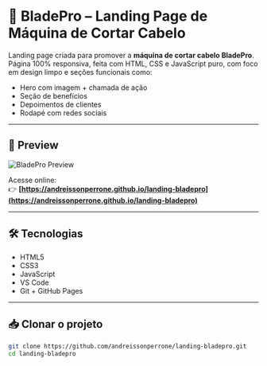 # 💈 BladePro – Landing Page de Máquina de Cortar Cabelo

Landing page criada para promover a **máquina de cortar cabelo BladePro**. Página 100% responsiva, feita com HTML, CSS e JavaScript puro, com foco em design limpo e seções funcionais como:

- Hero com imagem + chamada de ação
- Seção de benefícios
- Depoimentos de clientes
- Rodapé com redes sociais

---

## 📸 Preview

![BladePro Preview](https://user-images.githubusercontent.com/00000000/preview.jpg) <!-- Você pode colocar um print aqui depois ou subir no repositório -->

Acesse online:  
👉 **[https://andreissonperrone.github.io/landing-bladepro](https://andreissonperrone.github.io/landing-bladepro)**

---

## 🛠️ Tecnologias

- HTML5
- CSS3
- JavaScript
- VS Code
- Git + GitHub Pages

---

## 📥 Clonar o projeto

```bash
git clone https://github.com/andreissonperrone/landing-bladepro.git
cd landing-bladepro
